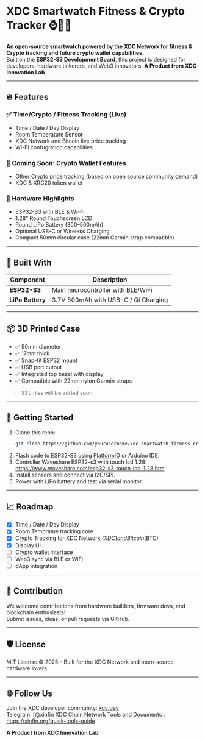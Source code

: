 # XDC Smartwatch Fitness & Crypto Tracker ⌚💪🔐

**An open-source smartwatch powered by the XDC Network for fitness & Crypto tracking and future crypto wallet capabilities.**  
Built on the **ESP32-S3 Development Board**, this project is designed for developers, hardware tinkerers, and Web3 innovators.
**A Product from XDC Innovation Lab**

---

## 🔥 Features

### ✅ Time/Crypto / Fitness Tracking (Live)
- Time / Date / Day Display 
- Room Temperature Sensor
- XDC Network and Bitcoin live price tracking
- Wi-Fi confugration capabilities
  
### 🔐 Coming Soon: Crypto Wallet Features
- Other Crypto price tracking (based on open source community demand) 
- XDC & XRC20 token wallet

### 📱 Hardware Highlights
- ESP32-S3 with BLE & Wi-Fi
- 1.28” Round Touchscreen LCD
- Round LiPo Battery (300–500mAh)
- Optional USB-C or Wireless Charging
- Compact 50mm circular case (22mm Garmin strap compatible)

---

## 🧰 Built With

| Component        | Description                                |
|------------------|--------------------------------------------|
| **ESP32-S3**     | Main microcontroller with BLE/WiFi         |            |
| **LiPo Battery** | 3.7V 500mAh with USB-C / Qi Charging       |

---

## 📦 3D Printed Case 

- ✅ 50mm diameter
- ✅ 17mm thick
- ✅ Snap-fit ESP32 mount
- ✅ USB port cutout
- ✅ Integrated top bezel with display
- ✅ Compatible with 22mm nylon Garmin straps

> STL files will be added soon.

---

## 🚀 Getting Started

1. Clone this repo:
    ```bash
    git clone https://github.com/yourusername/xdc-smartwatch-fitness-crypto-tracker.git
    ```
2. Flash code to ESP32-S3 using [PlatformIO](https://platformio.org/) or Arduino IDE.
3. Controller Waveshare ESP32-s3 with touch lcd 1.28: https://www.waveshare.com/esp32-s3-touch-lcd-1.28.htm
4. Install sensors and connect via I2C/SPI.
5. Power with LiPo battery and test via serial monitor.

---

## 📈 Roadmap

- [x] Time / Date / Day Display  
- [x] Room Tempratue tracking core
- [x] Crypto Tracking for XDC Network ($XDC) and Bitcoin ($BTC)
- [x] Display UI
- [ ] Crypto wallet interface
- [ ] Web3 sync via BLE or WiFi
- [ ] dApp integration

---

## 🤝 Contribution

We welcome contributions from hardware builders, firmware devs, and blockchain enthusiasts!  
Submit issues, ideas, or pull requests via GitHub.

---

## 🛡 License

MIT License © 2025 – Built for the XDC Network and open-source hardware lovers. 

---

## 🌐 Follow Us

Join the XDC developer community: [xdc.dev](https://www.xdc.dev)  
Telegram: [@xinfin
XDC Chain Network Tools and Documents : https://xinfin.org/quick-tools-guide

**A Product from XDC Innovation Lab**

